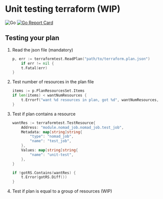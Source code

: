 # Unit testing terraform (WIP)

![Go](https://github.com/thiagonache/terraformtest/workflows/Go/badge.svg?branch=master)
[![Go Report Card](https://goreportcard.com/badge/github.com/thiagonache/terraformtest)](https://goreportcard.com/report/github.com/thiagonache/terraformtest)

## Testing your plan

1. Read the json file (mandatory)

   ```go
   p, err := terraformtest.ReadPlan("path/to/terraform.plan.json")
       if err != nil {
       t.Fatal(err)
   }
   ```

1. Test number of resources in the plan file

   ```go
   items := p.PlanResourcesSet.Items
   if len(items) < wantNumResources {
       t.Errorf("want %d resources in plan, got %d", wantNumResources,  len(items))
   }
   ```

1. Test if plan contains a resource

   ```go
   wantRes := terraformtest.TestResource{
       Address: "module.nomad_job.nomad_job.test_job",
       Metadata: map[string]string{
           "type": "nomad_job",
           "name": "test_job",
       },
       Values: map[string]string{
           "name": "unit-test",
       },
   }

   if !gotRS.Contains(wantRes) {
       t.Error(gotRS.Diff())
   }
   ```

1. Test if plan is equal to a group of resources (WIP)
